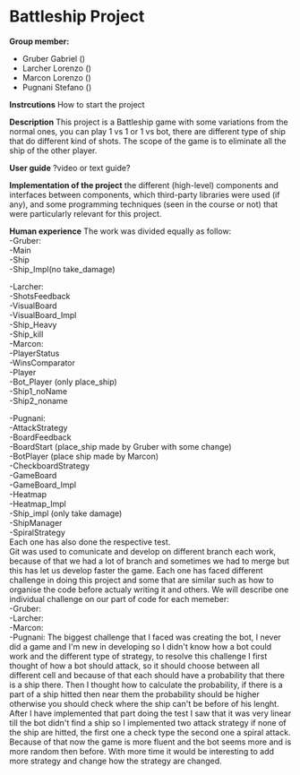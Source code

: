 # Battleship Project
**Group member:**
- Gruber Gabriel ()
- Larcher Lorenzo ()
- Marcon Lorenzo ()
- Pugnani Stefano ()

**Instrcutions**
How to start the project

**Description**
This project is a Battleship game with some variations from the normal ones, you can play 1 vs 1 or 1 vs bot, there are different type of ship that do different kind of shots. 
The scope of the game is to eliminate all the ship of the other player.

**User guide**
?video or text guide?

**Implementation of the project**
the different (high-level) components and interfaces between components, which third-party libraries were used (if any), and some programming techniques (seen in the course or not) that were particularly relevant for this project.

**Human experience**
The work was divided equally as follow: \
-Gruber: \
 -Main \
 -Ship \
 -Ship_Impl(no take_damage) 

-Larcher: \
  -ShotsFeedback \
  -VisualBoard \
  -VisualBoard_Impl \
  -Ship_Heavy \
  -Ship_kill \
-Marcon: \
  -PlayerStatus \
  -WinsComparator \
  -Player \
  -Bot_Player (only place_ship) \
  -Ship1_noName \
  -Ship2_noname 
  
-Pugnani: \
  -AttackStrategy \
  -BoardFeedback \
  -BoardStart (place_ship made by Gruber with some change) \
  -BotPlayer (place ship made by Marcon) \
  -CheckboardStrategy \
  -GameBoard \
  -GameBoard_Impl \
  -Heatmap \
  -Heatmap_Impl \
  -Ship_impl (only take damage) \
  -ShipManager \
  -SpiralStrategy \
Each one has also done the respective test. \
Git was used to comunicate and develop on different branch each work, because of that we had a lot of branch and sometimes we had to merge but this has let us develop faster the game. 
Each one has faced different challenge in doing this project and some that are similar such as how to organise the code before actualy writing it and others. 
We will describe one individual challenge on our part of code for each memeber: \
-Gruber: \
-Larcher: \
-Marcon: \
-Pugnani: The biggest challenge that I faced was creating the bot, I never did a game and I'm new in developing so I didn't know how a bot could work and the different 
          type of strategy, to resolve this challenge I first thought of how a bot should attack, so it should choose between all different cell and because of that each 
          should have a probability that there is a ship there. Then I thought how to calculate the probability, if there is a part of a ship hitted then near them the 
          probability should be higher otherwise you should check where the ship can't be before of his lenght. After I have implemented that part doing the test I saw that 
          it was very linear till the bot didn't find a ship so I implemented two attack strategy if none of the ship are hitted, the first one a check type the second one
          a spiral attack. Because of that now the game is more fluent and the bot seems more and is more random then before. With more time it would be interesting to add 
          more strategy and change how the strategy are changed.

